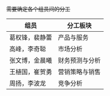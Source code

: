 ~~需要确定各个组员间的分工~~

|组员|分工板块|
|----|----|
|葛权锋，裴静蕾|产品与服务|
|高峰，李奇聪|市场分析|
|张文博，金晨曦|财务预测与分析|
|王植国，崔贺勇|营销策略与销售|
|周扬，李波龙|竞争分析|